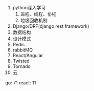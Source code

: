 1. python深入学习
   1. 进程、线程、协程
   2. 垃圾回收机制
2. Django/DRF(django rest framework)
3. 数据结构
4. 设计模式
5. Redis
6. rabbitMQ
7. React/Angular
8. Twisted
9. Tornado
10. 云


go:     71
react:  11